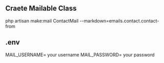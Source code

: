 Craete Mailable Class
------------
php artisan make:mail ContactMail --markdown=emails.contact.contact-from

.env
--------
MAIL_USERNAME= your username
MAIL_PASSWORD= your password
